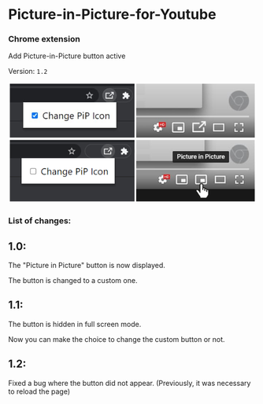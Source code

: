# Picture-in-Picture-for-Youtube
### Chrome extension

Add Picture-in-Picture button active

Version: <code>1.2</code>

<img src="image.png"></img>



### List of changes:
## 1.0:
The "Picture in Picture" button is now displayed.

The button is changed to a custom one.
## 1.1:
The button is hidden in full screen mode.

Now you can make the choice to change the custom button or not.
## 1.2:
Fixed a bug where the button did not appear. (Previously, it was necessary to reload the page)
